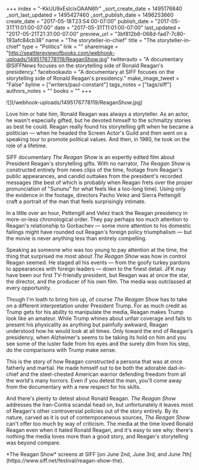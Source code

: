 +++
index = "-KkUU9xEsIclxOAAN6fr"
_sort_create_date = 1495176840
_sort_last_updated = 1495427460
_sort_publish_date = 1496253660
create_date = "2017-05-18T23:54:00-07:00"
publish_date = "2017-05-31T11:01:00-07:00"
date = "2017-05-31T11:01:00-07:00"
last_updated = "2017-05-21T21:31:00-07:00"
preview_url = "3bf812b6-068d-fad7-7c80-193afc84cb38"
name = "The storyteller-in-chief"
title = "The storyteller-in-chief"
type = "Politics"
link = ""
shareimage = "http://seattlereviewofbooks.com/webhook-uploads/1495176778119/ReaganShow.jpg"
twitterauto = "A documentary @SIFFNews focuses on the storytelling side of Ronald Reagan's presidency."
facebookauto = "A documentary at SIFF focuses on the storytelling side of Ronald Reagan's presidency."
make_image_tweet = "False"
byline = ["writers/paul-constant"]
tags_notes = ["tags/siff"]
authors_notes = ""
books = ""
+++
<p class="image">![](/webhook-uploads/1495176778119/ReaganShow.jpg)</p>

Love him or hate him, Ronald Reagan was always a storyteller. As an actor, he wasn't especially gifted, but he devoted himself to the schmaltzy stories as best he could. Reagan really found his storytelling gift when he became a politician — when he headed the Screen Actor's Guild and then went on a speaking tour to promote political values. And then, in 1980, he took on the role of a lifetime.

SIFF documentary *The Reagan Show* is an expertly edited film about President Reagan's storytelling gifts. With no narrator, *The Reagan Show* is constructed entirely from news clips of the time, footage from Reagan's public appearances, and candid outtakes from the president's recorded messages (the best of which is probably when Reagan frets over the proper pronunciation of "Sununu" for what feels like a too-long time). Using only the evidence in the footage, directors Pacho Velez and Sierra Pettengill craft a portrait of the man that feels surprisingly intimate.

In a little over an hour, Pettengill and Velez track the Reagan presidency in more-or-less chronological order. They pay perhaps too much attention to Reagan's relationship to Gorbachev — some more attention to his domestic failings might have rounded out Reagan's foreign policy triumphalism — but the movie is never anything less than entirely compelling.

Speaking as someone who was too young to pay attention at the time, the thing that surprised me most about *The Reagan Show* was how in control Reagan seemed. He staged all his events — from the goofy turkey pardons to appearances with foreign leaders — down to the finest detail. JFK may have been our first TV-friendly president, but Reagan was at once the star, the director, and the producer of his own film. The media was outclassed at every opportunity.

Though I'm loath to bring him up, of course *The Reagan Show* has to take on a different interpretation under President Trump. For as much credit as Trump gets for his ability to manipulate the media, Reagan makes Trump look like an amateur. While Trump whines about unfair coverage and fails to present his physicality as anything but painfully awkward, Reagan understood how he would look at all times. Only toward the end of Reagan's presidency, when Alzheimer's seems to be taking its hold on him and you see some of the luster fade from his eyes and the surety dim from his step, do the comparisons with Trump make sense.

This is the story of how Reagan constructed a persona that was at once fatherly and martial. He made himself out to be both the adorable dad-in-chief and the steel-chested American warrior defending freedom from all the world's many horrors. Even if you detest the man, you'll come away from the documentary with a new respect for his skills.

And there's plenty to detest about Ronald Reagan. *The Reagan Show* addresses the Iran-Contra scandal head on, but unfortunately it leaves most of Reagan's other controversial policies out of the story entirely. By its nature, carved as it is out of contemporaneous sources, *The Reagan Show* can't offer too much by way of criticism. The media at the time loved Ronald Reagan even when it hated Ronald Reagan, and it's easy to see why: there's nothing the media loves more than a good story, and Reagan's storytelling was beyond compare.

<p class="footer">*The Reagan Show* screens at SIFF [on June 2nd, June 3rd, and June 7th](https://www.siff.net/festival/reagan-show-the).</p>